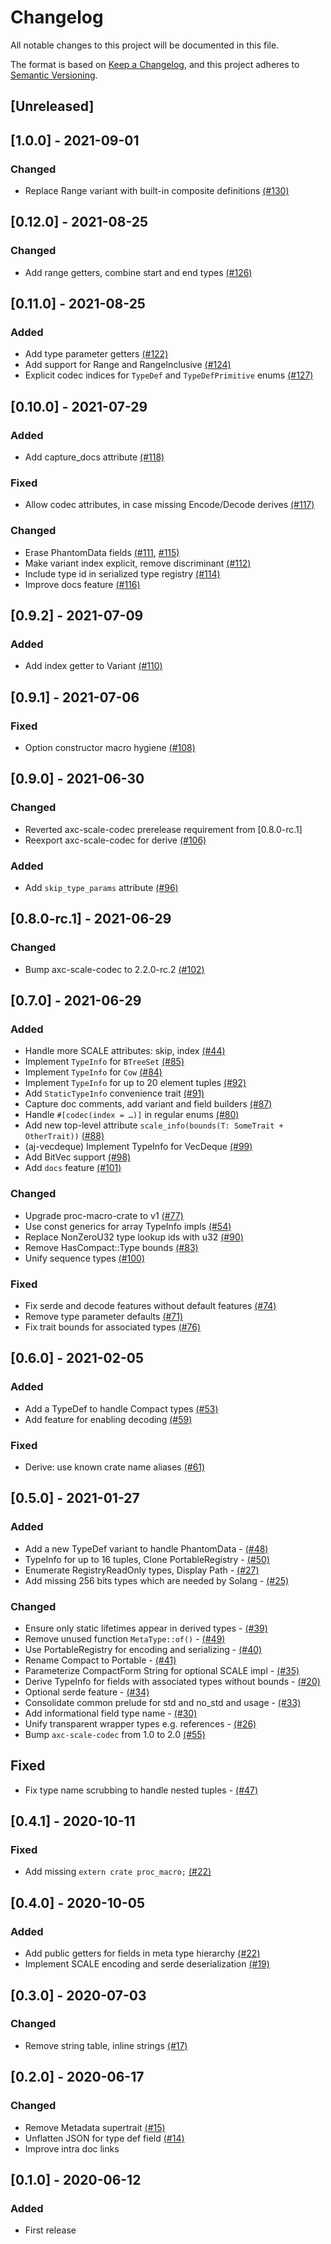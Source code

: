 
# Changelog
All notable changes to this project will be documented in this file.

The format is based on [Keep a Changelog](https://keepachangelog.com/en/1.0.0/),
and this project adheres to [Semantic Versioning](https://semver.org/spec/v2.0.0.html).

## [Unreleased]

## [1.0.0] - 2021-09-01
### Changed
- Replace Range variant with built-in composite definitions [(#130)](https://github.com/axia-tech/scale-info/pull/130)

## [0.12.0] - 2021-08-25
### Changed
- Add range getters, combine start and end types [(#126)](https://github.com/axia-tech/scale-info/pull/126)

## [0.11.0] - 2021-08-25
### Added
- Add type parameter getters [(#122)](https://github.com/axia-tech/scale-info/pull/122)
- Add support for Range and RangeInclusive [(#124)](https://github.com/axia-tech/scale-info/pull/124)
- Explicit codec indices for `TypeDef` and `TypeDefPrimitive` enums [(#127)](https://github.com/axia-tech/scale-info/pull/127)

## [0.10.0] - 2021-07-29
### Added
- Add capture_docs attribute [(#118)](https://github.com/axia-tech/scale-info/pull/118)

### Fixed
- Allow codec attributes, in case missing Encode/Decode derives [(#117)](https://github.com/axia-tech/scale-info/pull/117)

### Changed
- Erase PhantomData fields [(#111](https://github.com/axia-tech/scale-info/pull/111), [#115)](https://github.com/axia-tech/scale-info/pull/115)
- Make variant index explicit, remove discriminant [(#112)](https://github.com/axia-tech/scale-info/pull/112)
- Include type id in serialized type registry [(#114)](https://github.com/axia-tech/scale-info/pull/114)
- Improve docs feature [(#116)](https://github.com/axia-tech/scale-info/pull/116)

## [0.9.2] - 2021-07-09
### Added
- Add index getter to Variant [(#110)](https://github.com/axia-tech/scale-info/pull/110)

## [0.9.1] - 2021-07-06
### Fixed
- Option constructor macro hygiene [(#108)](https://github.com/axia-tech/scale-info/pull/108)

## [0.9.0] - 2021-06-30
### Changed
- Reverted axc-scale-codec prerelease requirement from [0.8.0-rc.1]
- Reexport axc-scale-codec for derive [(#106)](https://github.com/axia-tech/scale-info/pull/106)

### Added
- Add `skip_type_params` attribute [(#96)](https://github.com/axia-tech/scale-info/pull/96)

## [0.8.0-rc.1] - 2021-06-29
### Changed
- Bump axc-scale-codec to 2.2.0-rc.2 [(#102)](https://github.com/axia-tech/scale-info/pull/102)

## [0.7.0] - 2021-06-29
### Added
- Handle more SCALE attributes: skip, index [(#44)](https://github.com/axia-tech/scale-info/pull/44)
- Implement `TypeInfo` for `BTreeSet` [(#85)](https://github.com/axia-tech/scale-info/pull/85)
- Implement `TypeInfo` for `Cow` [(#84)](https://github.com/axia-tech/scale-info/pull/84)
- Implement `TypeInfo` for up to 20 element tuples [(#92)](https://github.com/axia-tech/scale-info/pull/92)
- Add `StaticTypeInfo` convenience trait [(#91)](https://github.com/axia-tech/scale-info/pull/91)
- Capture doc comments, add variant and field builders [(#87)](https://github.com/axia-tech/scale-info/pull/87)
- Handle `#[codec(index = …)]` in regular enums [(#80)](https://github.com/axia-tech/scale-info/pull/80)
- Add new top-level attribute `scale_info(bounds(T: SomeTrait + OtherTrait))` [(#88)](https://github.com/axia-tech/scale-info/pull/88)
- (aj-vecdeque) Implement TypeInfo for VecDeque [(#99)](https://github.com/axia-tech/scale-info/pull/99)
- Add BitVec support [(#98)](https://github.com/axia-tech/scale-info/pull/98)
- Add `docs` feature [(#101)](https://github.com/axia-tech/scale-info/pull/101)

### Changed
- Upgrade proc-macro-crate to v1 [(#77)](https://github.com/axia-tech/scale-info/pull/77)
- Use const generics for array TypeInfo impls [(#54)](https://github.com/axia-tech/scale-info/pull/54)
- Replace NonZeroU32 type lookup ids with u32 [(#90)](https://github.com/axia-tech/scale-info/pull/90)
- Remove HasCompact::Type bounds [(#83)](https://github.com/axia-tech/scale-info/pull/83)
- Unify sequence types [(#100)](https://github.com/axia-tech/scale-info/pull/100)

### Fixed
- Fix serde and decode features without default features [(#74)](https://github.com/axia-tech/scale-info/pull/74)
- Remove type parameter defaults [(#71)](https://github.com/axia-tech/scale-info/pull/71)
- Fix trait bounds for associated types [(#76)](https://github.com/axia-tech/scale-info/pull/76)

## [0.6.0] - 2021-02-05
### Added
- Add a TypeDef to handle Compact types [(#53)](https://github.com/axia-tech/scale-info/pull/53)
- Add feature for enabling decoding [(#59)](https://github.com/axia-tech/scale-info/pull/59)

### Fixed
- Derive: use known crate name aliases [(#61)](https://github.com/axia-tech/scale-info/pull/61)

## [0.5.0] - 2021-01-27
### Added
- Add a new TypeDef variant to handle PhantomData - [(#48)](https://github.com/axia-tech/scale-info/pull/48)
- TypeInfo for up to 16 tuples, Clone PortableRegistry - [(#50)](https://github.com/axia-tech/scale-info/pull/50)
- Enumerate RegistryReadOnly types, Display Path - [(#27)](https://github.com/axia-tech/scale-info/pull/27)
- Add missing 256 bits types which are needed by Solang - [(#25)](https://github.com/axia-tech/scale-info/pull/25)

### Changed
- Ensure only static lifetimes appear in derived types - [(#39)](https://github.com/axia-tech/scale-info/pull/39)
- Remove unused function `MetaType::of()` - [(#49)](https://github.com/axia-tech/scale-info/pull/49)
- Use PortableRegistry for encoding and serializing - [(#40)](https://github.com/axia-tech/scale-info/pull/40)
- Rename Compact to Portable - [(#41)](https://github.com/axia-tech/scale-info/pull/41)
- Parameterize CompactForm String for optional SCALE impl - [(#35)](https://github.com/axia-tech/scale-info/pull/35)
- Derive TypeInfo for fields with associated types without bounds - [(#20)](https://github.com/axia-tech/scale-info/pull/20)
- Optional serde feature - [(#34)](https://github.com/axia-tech/scale-info/pull/34)
- Consolidate common prelude for std and no_std and usage - [(#33)](https://github.com/axia-tech/scale-info/pull/33)
- Add informational field type name - [(#30)](https://github.com/axia-tech/scale-info/pull/30)
- Unify transparent wrapper types e.g. references - [(#26)](https://github.com/axia-tech/scale-info/pull/26)
- Bump `axc-scale-codec` from 1.0 to 2.0 [(#55)](https://github.com/axia-tech/scale-info/pull/55)

## Fixed
- Fix type name scrubbing to handle nested tuples - [(#47)](https://github.com/axia-tech/scale-info/pull/47)

## [0.4.1] - 2020-10-11
### Fixed
- Add missing `extern crate proc_macro;` [(#22)](https://github.com/axia-tech/scale-info/pull/24)

## [0.4.0] - 2020-10-05
### Added
- Add public getters for fields in meta type hierarchy [(#22)](https://github.com/axia-tech/scale-info/pull/22)
- Implement SCALE encoding and serde deserialization [(#19)](https://github.com/axia-tech/scale-info/pull/19)

## [0.3.0] - 2020-07-03
### Changed
- Remove string table, inline strings [(#17)](https://github.com/axia-tech/scale-info/pull/17)

## [0.2.0] - 2020-06-17
### Changed
- Remove Metadata supertrait [(#15)](https://github.com/axia-tech/scale-info/pull/15)
- Unflatten JSON for type def field [(#14)](https://github.com/axia-tech/scale-info/pull/14)
- Improve intra doc links

## [0.1.0] - 2020-06-12
### Added
- First release
